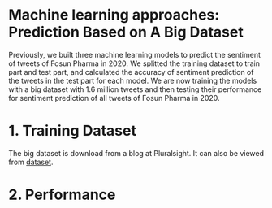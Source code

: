 # Machine learning approaches: Prediction Based on A Big Dataset

Previously, we built three machine learning models to predict the sentiment of tweets of Fosun Pharma in 2020. We splitted the training dataset to train part and test part, and calculated the accuracy of sentiment prediction of the tweets in the test part for each model. We are now training the models with a big dataset with 1.6 million tweets and then testing their performance for sentiment prediction of all tweets of Fosun Pharma in 2020.

# 1. Training Dataset

The big dataset is download from a blog at Pluralsight. It can also be viewed from [dataset](https://github.com/Insight-Group/MFIN7036/tree/master/dataset/training.csv).


# 2. Performance

